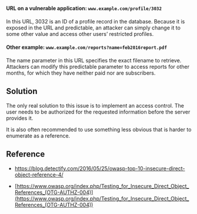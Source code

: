 #


#### URL on a vulnerable application: `www.example.com/profile/3032`

In this URL, 3032 is an ID of a profile record in the database. Because it is exposed in the URL and predictable, an attacker can simply change it to some other value and access other users’ restricted profiles.

#### Other example: `www.example.com/reports?name=feb2016report.pdf`
The name parameter in this URL specifies the exact filename to retrieve. Attackers can modify this predictable parameter to access reports for other months, for which they have neither paid nor are subscribers.

## Solution
The only real solution to this issue is to implement an access control. The user needs to be authorized for the requested information before the server provides it.

It is also often recommended to use something less obvious that is harder to enumerate as a reference. 


## Reference
 - [https://blog.detectify.com/2016/05/25/owasp-top-10-insecure-direct-object-reference-4/
](https://blog.detectify.com/2016/05/25/owasp-top-10-insecure-direct-object-reference-4/)

 - [https://www.owasp.org/index.php/Testing_for_Insecure_Direct_Object_References_(OTG-AUTHZ-004)](https://www.owasp.org/index.php/Testing_for_Insecure_Direct_Object_References_(OTG-AUTHZ-004))